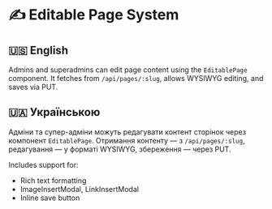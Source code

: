 # ✍️ Editable Page System

## 🇺🇸 English

Admins and superadmins can edit page content using the `EditablePage` component. It fetches from `/api/pages/:slug`, allows WYSIWYG editing, and saves via PUT.

## 🇺🇦 Українською

Адміни та супер-адміни можуть редагувати контент сторінок через компонент `EditablePage`. Отримання контенту — з `/api/pages/:slug`, редагування — у форматі WYSIWYG, збереження — через PUT.

Includes support for:
- Rich text formatting
- ImageInsertModal, LinkInsertModal
- Inline save button
